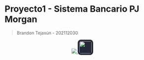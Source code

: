 # **Proyecto1 - Sistema Bancario PJ Morgan**

> Brandon Tejaxún - 202112030

<div align="center" style="display:flex;justify-content:center;gap:20px">
 <a href="https://skillicons.dev">
    <img src="https://skillicons.dev/icons?i=git" />
    <img src="https://www.svgrepo.com/show/448245/oracle.svg" style="background-color: #242938;border-radius:10px;padding:5px;" width="40" />
  </a>
</div>